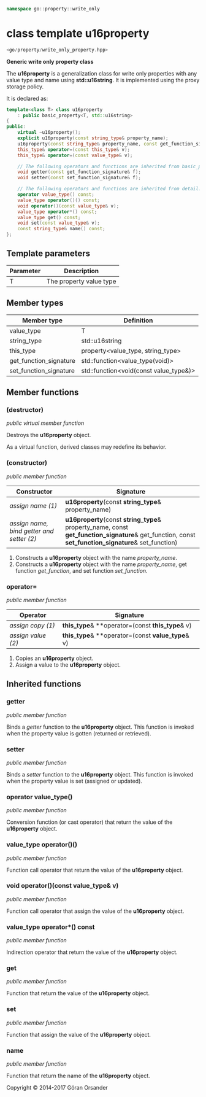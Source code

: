 ```c++
namespace go::property::write_only
```

# class template u16property

```c++
<go/property/write_only_property.hpp>
```

**Generic write only property class**

The **u16property** is a generalization class for write only properties with any value type and name using **std::u16string**.
It is implemented using the proxy storage policy.

It is declared as:

```c++
template<class T> class u16property
    : public basic_property<T, std::u16string>
{
public:
    virtual ~u16property();
    explicit u16property(const string_type& property_name);
    u16property(const string_type& property_name, const get_function_signature& get_function, const set_function_signature& set_function);
    this_type& operator=(const this_type& v);
    this_type& operator=(const value_type& v);

    // The following operators and functions are inherited from basic_property<T, std::u16string>
    void getter(const get_function_signature& f);
    void setter(const set_function_signature& f);

    // The following operators and functions are inherited from detail::property_base<T, policy::proxy<T>, std::u16string>
    operator value_type() const;
    value_type operator()() const;
    void operator()(const value_type& v);
    value_type operator*() const;
    value_type get() const;
    void set(const value_type& v);
    const string_type& name() const;
};
```

## Template parameters

Parameter | Description
-|-
T | The property value type

## Member types

Member type | Definition
-|-
value_type | T
string_type | std::u16string
this_type | property<value_type, string_type>
get_function_signature | std::function<value_type(void)>
set_function_signature | std::function<void(const value_type&)>

## Member functions

### (destructor)

*public virtual member function*

Destroys the **u16property** object.

As a virtual function, derived classes may redefine its behavior.

### (constructor)

*public member function*

Constructor | Signature
-|-
*assign name (1)* | **u16property**(const **string_type**& property_name)
*assign name, bind getter and setter (2)* | **u16property**(const **string_type**& property_name, const **get_function_signature**& get_function, const **set_function_signature**& set_function)

1. Constructs a **u16property** object with the name *property_name*.
2. Constructs a **u16property** object with the name *property_name*, get function *get_function*, and set function *set_function*.

### operator=

*public member function*

Operator | Signature
-|-
*assign copy (1)* | **this_type**& **operator=(const **this_type**& v)
*assign value (2)* | **this_type**& **operator=(const **value_type**& v)

1. Copies an **u16property** object.
2. Assign a value to the **u16property** object.

## Inherited functions

### getter

*public member function*

Binds a *getter* function to the **u16property** object. This function is invoked when the property
value is gotten (returned or retrieved).

### setter

*public member function*

Binds a *setter* function to the **u16property** object. This function is invoked when the property
value is set (assigned or updated).

### operator value_type()

*public member function*

Conversion function (or cast operator) that return the value of the **u16property** object.

### value_type operator()()

*public member function*

Function call operator that return the value of the **u16property** object.

### void operator()(const value_type& v)

*public member function*

Function call operator that assign the value of the **u16property** object.

### value_type operator*() const

*public member function*

Indirection operator that return the value of the **u16property** object.

### get

*public member function*

Function that return the value of the **u16property** object.

### set

*public member function*

Function that assign the value of the **u16property** object.

### name

*public member function*

Function that return the name of the **u16property** object.

Copyright &copy; 2014-2017 Göran Orsander
